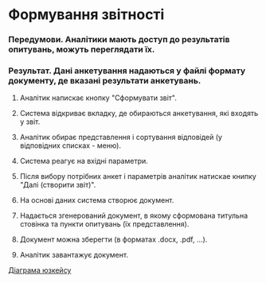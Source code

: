 # Формування звітності

### Передумови. Аналітики мають доступ до результатів опитувань, можуть переглядати їх.

### Результат. Дані анкетування надаються у файлі формату документу, де вказані результати анкетувань.

1. Аналітик напискає кнопку "Сформувати звіт".

2. Система відкриває вкладку, де обираються анкетування, які входять у звіт.

3. Аналітик обирає представлення і сортування відповідей (у відповідних списках - меню).

4. Система реагує на вхідні параметри.

4. Після вибору потрібних анкет і параметрів аналітик натискае книпку "Далі (створити звіт)".

5. На основі даних система створює документ.

6. Надається згенерований документ, в якому сформована титульна стовінка та пункти опитувань (їх представлення).

7. Документ можна зберегти (в форматах .docx, .pdf, ...).

8. Аналітик завантажує документ.

[Діаграма юзкейсу](https://github.com/ip-85/System-Dynamics/blob/master/Doc/UMLDiagrams/scenarios/analyst/Diagrams/UC4%20-%20Reports%20Forming.md)
